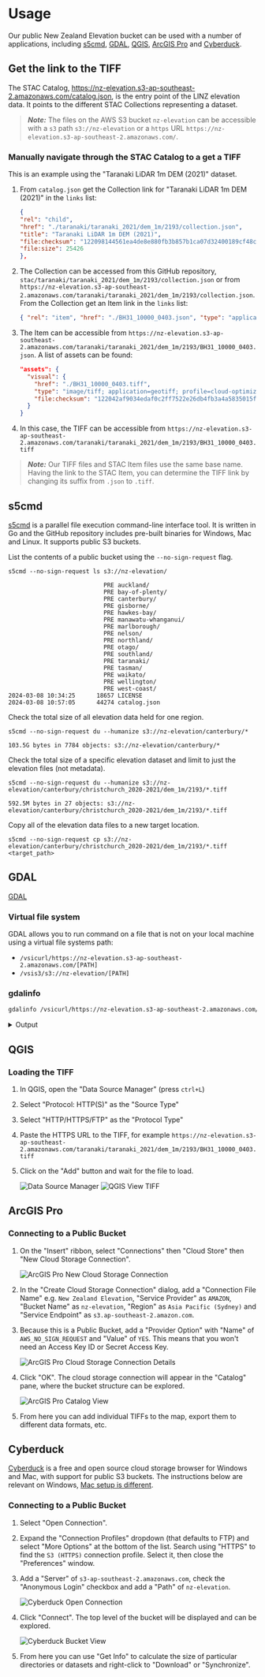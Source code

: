 # Usage

Our public New Zealand Elevation bucket can be used with a number of applications, including [s5cmd](#s5cmd), [GDAL](#gdal), [QGIS](#qgis), [ArcGIS Pro](#arcgis-pro) and [Cyberduck](#cyberduck).

## Get the link to the TIFF

The STAC Catalog, https://nz-elevation.s3-ap-southeast-2.amazonaws.com/catalog.json, is the entry point of the LINZ elevation data. It points to the different STAC Collections representing a dataset.

> **_Note:_** The files on the AWS S3 bucket `nz-elevation` can be accessible with a `s3` path `s3://nz-elevation` or a `https` URL `https://nz-elevation.s3-ap-southeast-2.amazonaws.com/`.

### Manually navigate through the STAC Catalog to a get a TIFF

This is an example using the "Taranaki LiDAR 1m DEM (2021)" dataset.

1. From `catalog.json` get the Collection link for "Taranaki LiDAR 1m DEM (2021)" in the `links` list:

    ```json
    {
    "rel": "child",
    "href": "./taranaki/taranaki_2021/dem_1m/2193/collection.json",
    "title": "Taranaki LiDAR 1m DEM (2021)",
    "file:checksum": "122098144561ea4de8e880fb3b857b1ca07d32400189cf48cf9cad96921efdeb3f15",
    "file:size": 25426
    },
    ```
2. The Collection can be accessed from this GitHub repository, `stac/taranaki/taranaki_2021/dem_1m/2193/collection.json` or from `https://nz-elevation.s3-ap-southeast-2.amazonaws.com/taranaki/taranaki_2021/dem_1m/2193/collection.json`. From the Collection get an Item link in the `links` list:

    ```json
    { "rel": "item", "href": "./BH31_10000_0403.json", "type": "application/json" }
    ```
3. The Item can be accessible from `https://nz-elevation.s3-ap-southeast-2.amazonaws.com/taranaki/taranaki_2021/dem_1m/2193/BH31_10000_0403.json`. A list of assets can be found:

    ```json
    "assets": {
      "visual": {
        "href": "./BH31_10000_0403.tiff",
        "type": "image/tiff; application=geotiff; profile=cloud-optimized",
        "file:checksum": "122042af9034edaf0c2ff7522e26db4fb3a4a5835015f6dfc118acbd6c3f2b011ee5"
      }
    }
    ```
4. In this case, the TIFF can be accessible from `https://nz-elevation.s3-ap-southeast-2.amazonaws.com/taranaki/taranaki_2021/dem_1m/2193/BH31_10000_0403.tiff`

> **_Note:_** Our TIFF files and STAC Item files use the same base name. Having the link to the STAC Item, you can determine the TIFF link by changing its suffix from `.json` to `.tiff`.

## s5cmd

[s5cmd](https://github.com/peak/s5cmd) is a parallel file execution command-line interface tool. It is written in Go and the GitHub repository includes pre-built binaries for Windows, Mac and Linux. It supports public S3 buckets.

List the contents of a public bucket using the `--no-sign-request` flag.

```shell
s5cmd --no-sign-request ls s3://nz-elevation/
```

```shell
                           PRE auckland/
                           PRE bay-of-plenty/
                           PRE canterbury/
                           PRE gisborne/
                           PRE hawkes-bay/
                           PRE manawatu-whanganui/
                           PRE marlborough/
                           PRE nelson/
                           PRE northland/
                           PRE otago/
                           PRE southland/
                           PRE taranaki/
                           PRE tasman/
                           PRE waikato/
                           PRE wellington/
                           PRE west-coast/
2024-03-08 10:34:25      18657 LICENSE
2024-03-08 10:57:05      44274 catalog.json
```

Check the total size of all elevation data held for one region.

```shell
s5cmd --no-sign-request du --humanize s3://nz-elevation/canterbury/*
```
```
103.5G bytes in 7784 objects: s3://nz-elevation/canterbury/*
```

Check the total size of a specific elevation dataset and limit to just the elevation files (not metadata).

```shell
s5cmd --no-sign-request du --humanize s3://nz-elevation/canterbury/christchurch_2020-2021/dem_1m/2193/*.tiff
```
```
592.5M bytes in 27 objects: s3://nz-elevation/canterbury/christchurch_2020-2021/dem_1m/2193/*.tiff
```

Copy all of the elevation data files to a new target location.

```shell
s5cmd --no-sign-request cp s3://nz-elevation/canterbury/christchurch_2020-2021/dem_1m/2193/*.tiff <target_path>
```

## GDAL

[GDAL](https://gdal.org/)

### Virtual file system

GDAL allows you to run command on a file that is not on your local machine using a virtual file systems path:

- `/vsicurl/https://nz-elevation.s3-ap-southeast-2.amazonaws.com/[PATH]`
- `/vsis3/s3://nz-elevation/[PATH]`

### gdalinfo

```bash
gdalinfo /vsicurl/https://nz-elevation.s3-ap-southeast-2.amazonaws.com/taranaki/taranaki_2021/dem_1m/2193/BH31_10000_0403.tiff
```

<details>
  <summary>Output</summary>

```
Driver: GTiff/GeoTIFF
Files: /vsicurl/https://nz-elevation.s3-ap-southeast-2.amazonaws.com/taranaki/taranaki_2021/dem_1m/2193/BH31_10000_0403.tiff
Size is 4800, 7200
Coordinate System is:
PROJCRS["NZGD2000 / New Zealand Transverse Mercator 2000",
    BASEGEOGCRS["NZGD2000",
        DATUM["New Zealand Geodetic Datum 2000",
            ELLIPSOID["GRS 1980",6378137,298.257222101,
                LENGTHUNIT["metre",1]]],
        PRIMEM["Greenwich",0,
            ANGLEUNIT["degree",0.0174532925199433]],
        ID["EPSG",4167]],
    CONVERSION["New Zealand Transverse Mercator 2000",
        METHOD["Transverse Mercator",
            ID["EPSG",9807]],
        PARAMETER["Latitude of natural origin",0,
            ANGLEUNIT["degree",0.0174532925199433],
            ID["EPSG",8801]],
        PARAMETER["Longitude of natural origin",173,
            ANGLEUNIT["degree",0.0174532925199433],
            ID["EPSG",8802]],
        PARAMETER["Scale factor at natural origin",0.9996,
            SCALEUNIT["unity",1],
            ID["EPSG",8805]],
        PARAMETER["False easting",1600000,
            LENGTHUNIT["metre",1],
            ID["EPSG",8806]],
        PARAMETER["False northing",10000000,
            LENGTHUNIT["metre",1],
            ID["EPSG",8807]]],
    CS[Cartesian,2],
        AXIS["northing (N)",north,
            ORDER[1],
            LENGTHUNIT["metre",1]],
        AXIS["easting (E)",east,
            ORDER[2],
            LENGTHUNIT["metre",1]],
    USAGE[
        SCOPE["Engineering survey, topographic mapping."],
        AREA["New Zealand - North Island, South Island, Stewart Island - onshore."],
        BBOX[-47.33,166.37,-34.1,178.63]],
    ID["EPSG",2193]]
Data axis to CRS axis mapping: 2,1
Origin = (1741600.000000000000000,5672400.000000000000000)
Pixel Size = (1.000000000000000,-1.000000000000000)
Metadata:
  AREA_OR_POINT=Area
Image Structure Metadata:
  COMPRESSION=LERC
  INTERLEAVE=BAND
  LAYOUT=COG
  LERC_VERSION=2.4
Corner Coordinates:
Upper Left  ( 1741600.000, 5672400.000) (174d38'13.91"E, 39d 5' 9.73"S)
Lower Left  ( 1741600.000, 5665200.000) (174d38'19.32"E, 39d 9' 3.21"S)
Upper Right ( 1746400.000, 5672400.000) (174d41'33.63"E, 39d 5' 6.88"S)
Lower Right ( 1746400.000, 5665200.000) (174d41'39.22"E, 39d 9' 0.35"S)
Center      ( 1744000.000, 5668800.000) (174d39'56.52"E, 39d 7' 5.05"S)
Band 1 Block=512x512 Type=Float32, ColorInterp=Gray
  Min=130.799 Max=454.541 
  Minimum=130.799, Maximum=454.541, Mean=289.727, StdDev=59.772
  NoData Value=-9999
  Overviews: 2400x3600, 1200x1800, 600x900, 300x450
  Metadata:
    STATISTICS_MAXIMUM=454.54098510742
    STATISTICS_MEAN=289.72720030798
    STATISTICS_MINIMUM=130.79899597168
    STATISTICS_STDDEV=59.771690336322
    STATISTICS_VALID_PERCENT=100
```

</details>

## QGIS

### Loading the TIFF

1. In QGIS, open the "Data Source Manager" (press `ctrl+L`)
2. Select "Protocol: HTTP(S)" as the "Source Type"
3. Select "HTTP/HTTPS/FTP" as the "Protocol Type"
4. Paste the HTTPS URL to the TIFF, for example `https://nz-elevation.s3-ap-southeast-2.amazonaws.com/taranaki/taranaki_2021/dem_1m/2193/BH31_10000_0403.tiff`
5. Click on the "Add" button and wait for the file to load.

    ![Data Source Manager](img/usage/qgis_data-source-manager.png)
    ![QGIS View TIFF](img/usage/qgis_visualisation.png)

## ArcGIS Pro

### Connecting to a Public Bucket

1. On the "Insert" ribbon, select "Connections" then "Cloud Store" then "New Cloud Storage Connection".

    ![ArcGIS Pro New Cloud Storage Connection](img/usage/arcgis_pro_new_cloud_connection.png)
2. In the "Create Cloud Storage Connection" dialog, add a "Connection File Name" e.g. `New Zealand Elevation`, "Service Provider" as `AMAZON`, "Bucket Name" as `nz-elevation`, "Region" as `Asia Pacific (Sydney)` and "Service Endpoint" as `s3.ap-southeast-2.amazon.com`.
3. Because this is a Public Bucket, add a "Provider Option" with "Name" of `AWS_NO_SIGN_REQUEST` and "Value" of `YES`. This means that you won't need an Access Key ID or Secret Access Key.

    ![ArcGIS Pro Cloud Storage Connection Details](img/usage/arcgis_pro_connection_details.png)
4. Click "OK". The cloud storage connection will appear in the "Catalog" pane, where the bucket structure can be explored.

    ![ArcGIS Pro Catalog View](img/usage/arcgis_pro_catalog_view.png)
5. From here you can add individual TIFFs to the map, export them to different data formats, etc.

## Cyberduck

[Cyberduck](https://cyberduck.io/) is a free and open source cloud storage browser for Windows and Mac, with support for public S3 buckets. The instructions below are relevant on Windows, [Mac setup is different](https://github.com/iterate-ch/cyberduck/issues/12891).

### Connecting to a Public Bucket

1. Select "Open Connection".
2. Expand the "Connection Profiles" dropdown (that defaults to FTP) and select "More Options" at the bottom of the list. Search using "HTTPS" to find the `S3 (HTTPS)` connection profile. Select it, then close the "Preferences" window.
3. Add a "Server" of `s3-ap-southeast-2.amazonaws.com`, check the "Anonymous Login" checkbox and add a "Path" of `nz-elevation`.

    ![Cyberduck Open Connection](img/usage/cyberduck_open_connection.png)
4. Click "Connect". The top level of the bucket will be displayed and can be explored.

    ![Cyberduck Bucket View](img/usage/cyberduck_bucket_view.png)
5. From here you can use "Get Info" to calculate the size of particular directories or datasets and right-click to "Download" or "Synchronize".
